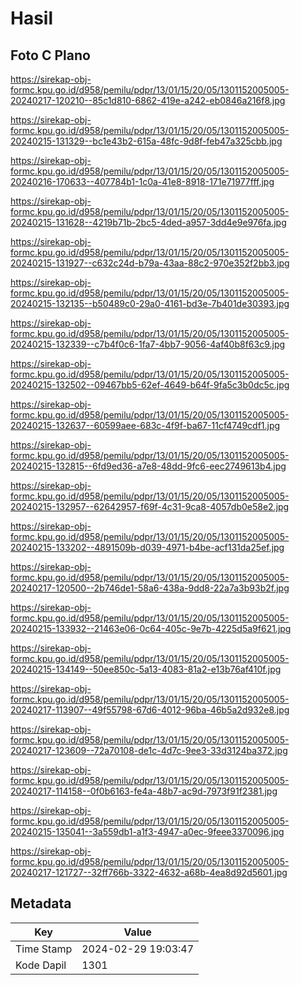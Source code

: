 # Hasil

## Foto C Plano

https://sirekap-obj-formc.kpu.go.id/d958/pemilu/pdpr/13/01/15/20/05/1301152005005-20240217-120210--85c1d810-6862-419e-a242-eb0846a216f8.jpg

https://sirekap-obj-formc.kpu.go.id/d958/pemilu/pdpr/13/01/15/20/05/1301152005005-20240215-131329--bc1e43b2-615a-48fc-9d8f-feb47a325cbb.jpg

https://sirekap-obj-formc.kpu.go.id/d958/pemilu/pdpr/13/01/15/20/05/1301152005005-20240216-170633--407784b1-1c0a-41e8-8918-171e71977fff.jpg

https://sirekap-obj-formc.kpu.go.id/d958/pemilu/pdpr/13/01/15/20/05/1301152005005-20240215-131628--4219b71b-2bc5-4ded-a957-3dd4e9e976fa.jpg

https://sirekap-obj-formc.kpu.go.id/d958/pemilu/pdpr/13/01/15/20/05/1301152005005-20240215-131927--c632c24d-b79a-43aa-88c2-970e352f2bb3.jpg

https://sirekap-obj-formc.kpu.go.id/d958/pemilu/pdpr/13/01/15/20/05/1301152005005-20240215-132135--b50489c0-29a0-4161-bd3e-7b401de30393.jpg

https://sirekap-obj-formc.kpu.go.id/d958/pemilu/pdpr/13/01/15/20/05/1301152005005-20240215-132339--c7b4f0c6-1fa7-4bb7-9056-4af40b8f63c9.jpg

https://sirekap-obj-formc.kpu.go.id/d958/pemilu/pdpr/13/01/15/20/05/1301152005005-20240215-132502--09467bb5-62ef-4649-b64f-9fa5c3b0dc5c.jpg

https://sirekap-obj-formc.kpu.go.id/d958/pemilu/pdpr/13/01/15/20/05/1301152005005-20240215-132637--60599aee-683c-4f9f-ba67-11cf4749cdf1.jpg

https://sirekap-obj-formc.kpu.go.id/d958/pemilu/pdpr/13/01/15/20/05/1301152005005-20240215-132815--6fd9ed36-a7e8-48dd-9fc6-eec2749613b4.jpg

https://sirekap-obj-formc.kpu.go.id/d958/pemilu/pdpr/13/01/15/20/05/1301152005005-20240215-132957--62642957-f69f-4c31-9ca8-4057db0e58e2.jpg

https://sirekap-obj-formc.kpu.go.id/d958/pemilu/pdpr/13/01/15/20/05/1301152005005-20240215-133202--4891509b-d039-4971-b4be-acf131da25ef.jpg

https://sirekap-obj-formc.kpu.go.id/d958/pemilu/pdpr/13/01/15/20/05/1301152005005-20240217-120500--2b746de1-58a6-438a-9dd8-22a7a3b93b2f.jpg

https://sirekap-obj-formc.kpu.go.id/d958/pemilu/pdpr/13/01/15/20/05/1301152005005-20240215-133932--21463e06-0c64-405c-9e7b-4225d5a9f621.jpg

https://sirekap-obj-formc.kpu.go.id/d958/pemilu/pdpr/13/01/15/20/05/1301152005005-20240215-134149--50ee850c-5a13-4083-81a2-e13b76af410f.jpg

https://sirekap-obj-formc.kpu.go.id/d958/pemilu/pdpr/13/01/15/20/05/1301152005005-20240217-113907--49f55798-67d6-4012-96ba-46b5a2d932e8.jpg

https://sirekap-obj-formc.kpu.go.id/d958/pemilu/pdpr/13/01/15/20/05/1301152005005-20240217-123609--72a70108-de1c-4d7c-9ee3-33d3124ba372.jpg

https://sirekap-obj-formc.kpu.go.id/d958/pemilu/pdpr/13/01/15/20/05/1301152005005-20240217-114158--0f0b6163-fe4a-48b7-ac9d-7973f91f2381.jpg

https://sirekap-obj-formc.kpu.go.id/d958/pemilu/pdpr/13/01/15/20/05/1301152005005-20240215-135041--3a559db1-a1f3-4947-a0ec-9feee3370096.jpg

https://sirekap-obj-formc.kpu.go.id/d958/pemilu/pdpr/13/01/15/20/05/1301152005005-20240217-121727--32ff766b-3322-4632-a68b-4ea8d92d5601.jpg


## Metadata

| Key        | Value               |
| ---------- | ------------------- |
| Time Stamp | 2024-02-29 19:03:47 |
| Kode Dapil | 1301                |



